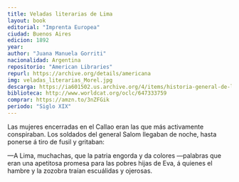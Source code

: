 ```yaml
---
title: Veladas literarias de Lima
layout: book
editorial: "Imprenta Europea"
ciudad: Buenos Aires
edicion: 1892
year: 
author: "Juana Manuela Gorriti"
nacionalidad: Argentina
repositorio: "American Libraries"
repurl: https://archive.org/details/americana
img: veladas_literarias_Morel.jpg
descarga: https://ia601502.us.archive.org/4/items/historia-general-de-las-cosas-de-nueva-espana/Historia%20general%20de%20las%20cosas%20de%20Nueva%20Espa%C3%B1a.pdf
biblioteca: http://www.worldcat.org/oclc/647333759
comprar: https://amzn.to/3nZFGik
periodo: "Siglo XIX"
---
```

 
Las mujeres encerradas en el Callao eran las que más activamente conspiraban. Los soldados del general Salom llegaban de noche, hasta ponerse á tiro de fusil y gritaban:

—A Lima, muchachas, que la patria engorda y da colores —palabras que eran una apetitosa promesa para las pobres hijas de Eva, á quienes el hambre y la zozobra traían escuálidas y ojerosas.

